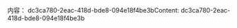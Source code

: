 <span data-ttu-id="7b4a4-101">内容： dc3ca780-2eac-418d-bde8-094e18f4be3b</span><span class="sxs-lookup"><span data-stu-id="7b4a4-101">Content: dc3ca780-2eac-418d-bde8-094e18f4be3b</span></span>